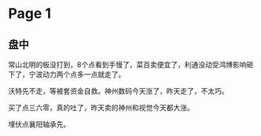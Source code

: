 # Page 1

## 盘中

常山北明的板没打到，8个点看到手慢了，菜百卖便宜了，利通没动受鸿博影响砸下了，宁波动力两个点多一点就走了。

沃特先不走，等被套资金自救。神州数码今天涨了，昨天走了，不太巧。

买了点三六零，真的吐了，昨天卖的神州和视觉今天都大涨。

埋伏点襄阳轴承先。
